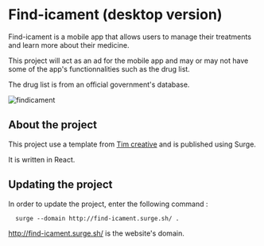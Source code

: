 # Find-icament (desktop version)

Find-icament is a mobile app that allows users to manage their treatments and learn more about their medicine.

This project will act as an ad for the mobile app and may or may not have some of the app's functionnalities such as the drug list.

The drug list is from an official government's database.

![findicament](https://zupimages.net/up/21/21/rikw.png)

## About the project

This project use a template from [Tim creative](https://www.creative-tim.com/) and is published using Surge. 

It is written in React.

## Updating the project

In order to update the project, enter the following command : 

````
  surge --domain http://find-icament.surge.sh/ .
````

http://find-icament.surge.sh/ is the website's domain.



